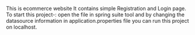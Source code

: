This is ecommerce website 
It contains simple Registration and Login page.
To start this project-:
open the file in spring suite tool and by changing the datasource information in application.properties file you can run this project on localhost.
